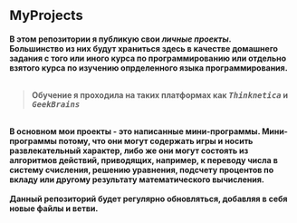 # <sup><b>MyProjects</b></sup>
<b>В этом репозитории я публикую свои <i>личные проекты</i>.</sup></br>
Большинство из них будут храниться здесь в качестве домашнего задания с того или иного курса по программированию 
или отдельно взятого курса по изучению опрделенного языка программирования.</br></br>
<blockquote>Обучение я проходила на таких платформах как <tt><i>Thinknetica</i></tt> и <tt><i>GeekBrains</i></tt></blockquote>
</br>В основном мои проекты - это написанные мини-программы. Мини-программы потому, что они могут содержать игры и носить развлекательный 
характер, либо же они могут состоять из алгоритмов действий, приводящих, например, к переводу числа в систему счисления, решению 
уравнения, подсчету процентов по вкладу или другому результату математического вычисления.</br></br>
Данный репозиторий будет регулярно обновляться, добавляя в себя новые файлы и ветви.</b>
